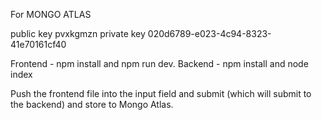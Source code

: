 For MONGO ATLAS

public key pvxkgmzn
private key 020d6789-e023-4c94-8323-41e70161cf40

Frontend - npm install and npm run dev.
Backend - npm install and node index

Push the frontend file into the input field and submit (which will submit to the backend) and store to Mongo Atlas.

